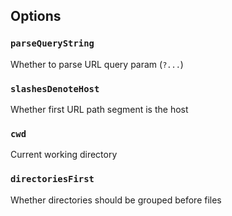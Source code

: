 ## Options

### `parseQueryString`

Whether to parse URL query param (`?...`)

### `slashesDenoteHost`

Whether first URL path segment is the host

### `cwd`

Current working directory

### `directoriesFirst`

Whether directories should be grouped before files



